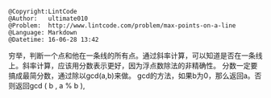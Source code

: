```
@Copyright:LintCode
@Author:   ultimate010
@Problem:  http://www.lintcode.com/problem/max-points-on-a-line
@Language: Markdown
@Datetime: 16-06-28 13:42
```

穷举，判断一个点和他在一条线的所有点。通过斜率计算，可以知道是否在一条线上。斜率计算，应该用分数表示更好，因为浮点数除法的非精确性。
分数一定要搞成最简分数，通过除以gcd(a,b)来做。
gcd的方法，如果b为0，那么返回a。否则返回gcd ( b , a % b ),